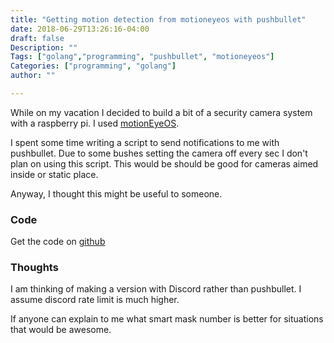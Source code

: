 ```yaml
---
title: "Getting motion detection from motioneyeos with pushbullet"
date: 2018-06-29T13:26:16-04:00
draft: false
Description: ""
Tags: ["golang","programming", "pushbullet", "motioneyeos"]
Categories: ["programming", "golang"]
author: ""

---
```


While on my vacation I decided to build a bit of a security camera system with a raspberry pi.  I used [motionEyeOS](https://github.com/ccrisan/motioneyeos/wiki).

I spent some time writing a script to send notifications to me with pushbullet.  Due to some bushes setting the camera off every sec I don't plan on using this script.  This would be should be good for cameras aimed inside or static place.

Anyway, I thought this might be useful to someone.

### Code
Get the code on [github](https://github.com/TDogVoid/pushcam)

### Thoughts
I am thinking of making a version with Discord rather than pushbullet.  I assume discord rate limit is much higher.

If anyone can explain to me what smart mask number is better for situations that would be awesome.
